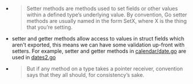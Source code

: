 - > Setter methods are methods used to set fields or other values within a defined type’s underlying value.
By convention, Go setter methods are usually named in the form SetX, where X is the thing that you’re setting.

- setter and getter methods allow access to values in struct fields which aren't exported, this means we can have some validation up-front with setters. For example, setter and getter methods in [calendar/date.go](calendar/date.go) are used in [dates2.go](dates2.go)

- > But if any method on a type takes a pointer receiver, convention says that they all should, for consistency’s sake.


